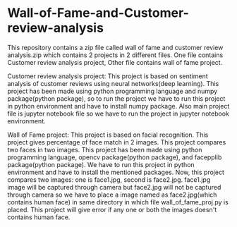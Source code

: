 # Wall-of-Fame-and-Customer-review-analysis

This repository contains a zip file called wall of fame and customer review analysis.zip which contains 2 projects in 2 different files. One file contains Customer review analysis project, Other file contains wall of fame project.

Customer review analysis project:
This project is based on sentiment analysis of customer reviews using neural networks(deep learning). This project has been made using python programming language and numpy package(python package), so to run the project we have to run this project in python environment and have to install numpy package. Also main project file is jupyter notebook file so we have to run the project in jupyter notebook environment.

Wall of Fame project:
This project is based on facial recognition. This project gives percentage of face match in 2 images. This project compares two faces in two images. This project has been made using python programming language, opencv package(python package), and facepplib package(python package). We have to run this project in python environment and have to install the mentioned packages. Now, this project compares two images: one is face1.jpg, second is face2.jpg. face1.jpg image will be captured through camera but face2.jpg will not be captured through camera so we have to place a image named as face2.jpg(which contains human face) in same directory in which file wall_of_fame_proj.py is placed. This project will give error if any one or both the images doesn't contains human face.
